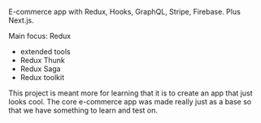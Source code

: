 E-commerce app with Redux, Hooks, GraphQL, Stripe, Firebase. Plus Next.js.

Main focus: Redux
- extended tools
- Redux Thunk
- Redux Saga
- Redux toolkit

This project is meant more for learning that it is to create an app that just looks cool.
The core e-commerce app was made really just as a base so that we have something to learn and test on.
